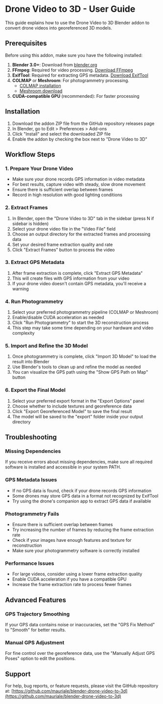 # Drone Video to 3D - User Guide

This guide explains how to use the Drone Video to 3D Blender addon to convert drone videos into georeferenced 3D models.

## Prerequisites

Before using this addon, make sure you have the following installed:

1. **Blender 3.0+**: Download from [blender.org](https://www.blender.org/download/)
2. **FFmpeg**: Required for video processing. [Download FFmpeg](https://ffmpeg.org/download.html)
3. **ExifTool**: Required for extracting GPS metadata. [Download ExifTool](https://exiftool.org/)
4. **COLMAP** or **Meshroom**: For photogrammetry processing. 
   - [COLMAP installation](https://colmap.github.io/install.html)
   - [Meshroom download](https://alicevision.org/#meshroom)
5. **CUDA-compatible GPU** (recommended): For faster processing

## Installation

1. Download the addon ZIP file from the GitHub repository releases page
2. In Blender, go to Edit > Preferences > Add-ons
3. Click "Install" and select the downloaded ZIP file
4. Enable the addon by checking the box next to "Drone Video to 3D"

## Workflow Steps

### 1. Prepare Your Drone Video

- Make sure your drone records GPS information in video metadata
- For best results, capture video with steady, slow drone movement
- Ensure there is sufficient overlap between frames
- Record in high resolution with good lighting conditions

### 2. Extract Frames

1. In Blender, open the "Drone Video to 3D" tab in the sidebar (press N if sidebar is hidden)
2. Select your drone video file in the "Video File" field
3. Choose an output directory for the extracted frames and processing data
4. Set your desired frame extraction quality and rate
5. Click "Extract Frames" button to process the video

### 3. Extract GPS Metadata

1. After frame extraction is complete, click "Extract GPS Metadata"
2. This will create files with GPS information from your video
3. If your drone video doesn't contain GPS metadata, you'll receive a warning

### 4. Run Photogrammetry

1. Select your preferred photogrammetry pipeline (COLMAP or Meshroom)
2. Enable/disable CUDA acceleration as needed
3. Click "Run Photogrammetry" to start the 3D reconstruction process
4. This step may take some time depending on your hardware and video complexity

### 5. Import and Refine the 3D Model

1. Once photogrammetry is complete, click "Import 3D Model" to load the result into Blender
2. Use Blender's tools to clean up and refine the model as needed
3. You can visualize the GPS path using the "Show GPS Path on Map" button

### 6. Export the Final Model

1. Select your preferred export format in the "Export Options" panel
2. Choose whether to include textures and georeference data
3. Click "Export Georeferenced Model" to save the final result
4. The model will be saved to the "export" folder inside your output directory

## Troubleshooting

### Missing Dependencies

If you receive errors about missing dependencies, make sure all required software is installed and accessible in your system PATH.

### GPS Metadata Issues

- If no GPS data is found, check if your drone records GPS information
- Some drones may store GPS data in a format not recognized by ExifTool
- Try using the drone's companion app to extract GPS data if available

### Photogrammetry Fails

- Ensure there is sufficient overlap between frames
- Try increasing the number of frames by reducing the frame extraction rate
- Check if your images have enough features and texture for reconstruction
- Make sure your photogrammetry software is correctly installed

### Performance Issues

- For large videos, consider using a lower frame extraction quality
- Enable CUDA acceleration if you have a compatible GPU
- Increase the frame extraction rate to process fewer frames

## Advanced Features

### GPS Trajectory Smoothing

If your GPS data contains noise or inaccuracies, set the "GPS Fix Method" to "Smooth" for better results.

### Manual GPS Adjustment

For fine control over the georeference data, use the "Manually Adjust GPS Poses" option to edit the positions.

## Support

For help, bug reports, or feature requests, please visit the GitHub repository at:
[https://github.com/mauriale/blender-drone-video-to-3d](https://github.com/mauriale/blender-drone-video-to-3d)
